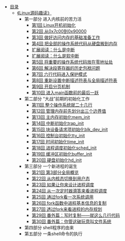 * [目录](README.md)
    * [《Linux源码趣读》](linux-source-code-reading/content.md)
        * 第一部分 进入内核前的苦力活
            * [第1回 Linux开机初始化](linux-source-code-reading/part01/ch01.md)
            * [第2回 从0x7c00到0x90000](linux-source-code-reading/part01/ch02.md)
            * [第3回 做好访问内存的基础准备工作](linux-source-code-reading/part01/ch03.md)
            * [第4回 把全部的操作系统代码从硬盘搬到内存](linux-source-code-reading/part01/ch04.md)
            * [扩展阅读：什么是中断](linux-source-code-reading/part01/references-interrupt.md)
            * [扩展阅读：什么是软中断](linux-source-code-reading/part01/references-software-interrupt.md)
            * [第5回 将重要的操作系统代码放在零地址处](linux-source-code-reading/part01/ch05.md)
            * [第6回 解决段寄存器的历史包袱问题](linux-source-code-reading/part01/ch06.md)
            * [第7回 六行代码进入保护模式](linux-source-code-reading/part01/ch07.md)
            * [第8回 重新设置中断描述符表与全局描述符表](linux-source-code-reading/part01/ch08.md)
            * [第9回 开启分页机制](linux-source-code-reading/part01/ch09.md)
            * [第10回 进入main函数前的最后一跃](linux-source-code-reading/part01/ch10.md)
        * 第二部分 “大战”前期的初始化工作
            * [第11回 整个操作系统就二十几行](linux-source-code-reading/part02/ch11.md)
            * [第12回 管理内存前先划分出三个边界值](linux-source-code-reading/part02/ch12.md)
            * [第13回 主内存初始化mem_init](linux-source-code-reading/part02/ch13.md)
            * [第14回 中断初始化trap_init](linux-source-code-reading/part02/ch14.md)
            * [第15回 块设备请求项初始化blk_dev_init](linux-source-code-reading/part02/ch15.md)
            * [第16回 控制台初始化tty_init](linux-source-code-reading/part02/ch16.md)
            * [第17回 时间初始化time_init](linux-source-code-reading/part02/ch17.md)
            * [第18回 进程调度初始化sched_init](linux-source-code-reading/part02/ch18.md)
            * [第19回 缓冲区初始化buffer_init](linux-source-code-reading/part02/ch19.md)
            * [第20回 硬盘初始化hd_init](linux-source-code-reading/part02/ch20.md)
        * 第三部分 一个新进程的诞生
            * [第21回 第3部分全局概览](linux-source-code-reading/part03/ch21.md)
            * [第22回 从内核态切换到用户态](linux-source-code-reading/part03/ch22.md)
            * [第23回 如果让你来设计进程调度](linux-source-code-reading/part03/ch23.md)
            * [第24回 从一次定时器滴答来看进程调度](linux-source-code-reading/part03/ch24.md)
            * [第25回 通过fork看一次系统调用](linux-source-code-reading/part03/ch25.md)
            * [第26回 fork函数中进程基本信息的复制](linux-source-code-reading/part03/ch26.md)
            * [第27回 透过fork来看进程的内存规划](linux-source-code-reading/part03/ch27.md)
            * [第29回 番外篇：写时复制——就这么几行代码](linux-source-code-reading/part03/ch29.md)
            * [第30回 番外篇：你管这破玩意叫文件系统](linux-source-code-reading/part03/ch30.md)
        * 第四部分 shell程序的由来
        * 第五部分 一条shell命令的执行
